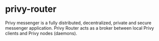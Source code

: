 # privy-router
Privy messenger is a fully distributed, decentralized, private and secure messenger application. Privy Router acts as a broker between local Privy clients and Privy nodes (daemons).
